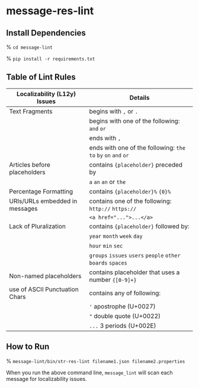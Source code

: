 # message-res-lint


## Install Dependencies
% `cd message-lint`

% `pip install -r requirements.txt`

## Table of Lint Rules

| Localizability (L12y) Issues   | Details                                                         |
|--------------------------------|-----------------------------------------------------------------|
| Text Fragments                 | begins with `,` or `.`                                          |
|                                | begins with one of the following: `and` `or`                    |
|                                | ends with `,`                                                   |
|                                | ends with one of the following: `the` `to` `by` `on` `and` `or` |
| Articles before placeholders   | contains `{placeholder}` preceded by                            |
|                                | `a` `an` `an` or `the`                                          |
| Percentage Formatting          | contains `{placeholder}%` `{0}%`                                |
| URIs/URLs embedded in messages | contains one of the following: `http://` `https://`             |
|                                | `<a href="...">...</a>`                                         |
| Lack of Pluralization          | contains `{placeholder}` followed by:                           |
|                                | `year` `month` `week` `day`                                     |
|                                | `hour` `min` `sec`                                              |
|                                | `groups` `issues` `users` `people` `other` `boards` `spaces`    |
| Non-named placeholders         | contains placeholder that uses a number `{[0-9]+}`              |
| use of ASCII Punctuation Chars | contains any of following:                                      |
|                                | `'` apostrophe (U+0027)                                         |
|                                | `"` double quote (U+0022)                                       |
|                                | `...` 3 periods (U+002E)                                        |

## How to Run

% `message-lint/bin/str-res-lint filename1.json filename2.properties`

When you run the above command line, `message_lint` will scan each message for localizability issues.
